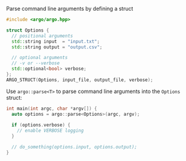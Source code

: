 Parse command line arguments by defining a struct

```cpp
#include <argo/argo.hpp>

struct Options {
  // positional arguments
  std::string input  = "input.txt";
  std::string output = "output.csv";

  // optional arguments
  // -v or --verbose
  std::optional<bool> verbose;
};
ARGO_STRUCT(Options, input_file, output_file, verbose);
```

Use `argo::parse<T>` to parse command line arguments into the `Options` struct:

```cpp
int main(int argc, char *argv[]) {
  auto options = argo::parse<Options>(argc, argv);
  
  if (options.verbose) {
    // enable VERBOSE logging
  }

  // do_something(options.input, options.output);
}
```
